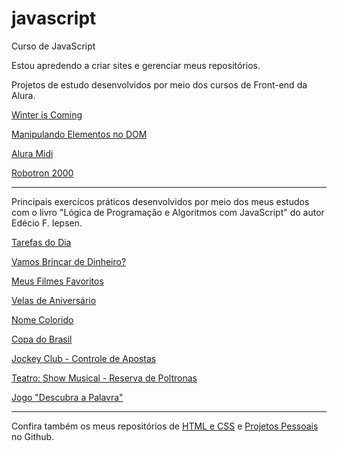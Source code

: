 # javascript
 Curso de JavaScript

 Estou apredendo a criar sites e gerenciar meus repositórios.

 Projetos de estudo desenvolvidos por meio dos cursos de Front-end da Alura.

 <a href="https://matheus-pombeiro.github.io/javascript/winter-is-coming/index.html">Winter is Coming</a>

 <a href="https://matheus-pombeiro.github.io/javascript/manipulando-elementos-dom/index.html">Manipulando Elementos no DOM</a>

 <a href="https://matheus-pombeiro.github.io/javascript/alura-midi/index.html">Alura Midi</a>

 <a href="https://matheus-pombeiro.github.io/javascript/robotron-2000/index.html">Robotron 2000</a>

 <hr>

 <p>Principais exercícos práticos desenvolvidos por meio dos meus estudos com o livro "Lógica de Programação e Algoritmos com JavaScript" do autor Edécio F. Iepsen.</p>

 <a href="https://matheus-pombeiro.github.io/javascript/livrojs/cap10/ex10-1/index.html">Tarefas do Dia</a>

 <a href="https://matheus-pombeiro.github.io/javascript/livrojs/cap10/ex10-2/index.html">Vamos Brincar de Dinheiro?</a>

 <a href="https://matheus-pombeiro.github.io/javascript/livrojs/cap10/ex10-3/index.html">Meus Filmes Favoritos</a>

 <a href="https://matheus-pombeiro.github.io/javascript/livrojs/cap10/ex10-4/index.html">Velas de Aniversário</a>

 <a href="https://matheus-pombeiro.github.io/javascript/livrojs/cap10/ex10-5/index.html">Nome Colorido</a>

 <a href="https://matheus-pombeiro.github.io/javascript/livrojs/cap10/ex10-6/index.html">Copa do Brasil</a>

 <a href="https://matheus-pombeiro.github.io/javascript/livrojs/cap11/ex11-1/index.html">Jockey Club - Controle de Apostas</a>

 <a href="https://matheus-pombeiro.github.io/javascript/livrojs/cap11/ex11-2/index.html">Teatro: Show Musical - Reserva de Poltronas</a>

 <a href="https://matheus-pombeiro.github.io/javascript/livrojs/cap11/ex11-3/index.html">Jogo "Descubra a Palavra"</a>

 <hr>

 <p>Confira também os meus repositórios de <a href="https://matheus-pombeiro.github.io/html-css">HTML e CSS</a> e <a href="https://matheus-pombeiro.github.io/projetos-pessoais/">Projetos Pessoais</a> no Github.</p>